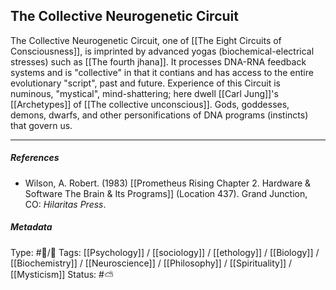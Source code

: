 ## The Collective Neurogenetic Circuit  # 

The Collective Neurogenetic Circuit, one of [[The Eight Circuits of Consciousness]], is imprinted by advanced yogas (biochemical-electrical stresses) such as [[The fourth jhana]]. It processes DNA-RNA feedback systems and is "collective" in that it contians and has access to the entire evolutionary "script", past and future. Experience of this Circuit is numinous, "mystical", mind-shattering; here dwell [[Carl Jung]]'s [[Archetypes]] of [[The collective unconscious]]. Gods, goddesses, demons, dwarfs, and other personifications of DNA programs (instincts) that govern us.

___

##### References

- Wilson, A. Robert. (1983) [[Prometheus Rising Chapter 2. Hardware & Software The Brain & Its Programs]] (Location 437). Grand Junction, CO: _Hilaritas Press_.

##### Metadata

Type: #🔵/🔵 
Tags: [[Psychology]] / [[sociology]] / [[ethology]] / [[Biology]] / [[Biochemistry]] / [[Neuroscience]] / [[Philosophy]] / [[Spirituality]] / [[Mysticism]] 
Status: #⛅️ 